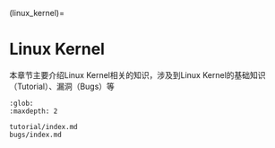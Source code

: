 (linux_kernel)=
# Linux Kernel

本章节主要介绍Linux Kernel相关的知识，涉及到Linux Kernel的基础知识（Tutorial）、漏洞（Bugs）等

```{toctree}
:glob:
:maxdepth: 2

tutorial/index.md
bugs/index.md
```
